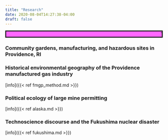 ```yaml
---
title: "Research"
date: 2020-08-04T14:27:38-04:00
draft: false
---
```

<MARQUEE STYLE="background-color:#ff66ff; border:solid">
This page under construction
</MARQUEE>

### Community gardens, manufacturing, and hazardous sites in Providence, RI

### Historical environmental geography of the Providence manufactured gas industry

[info]({{< ref fmgp_method.md >}})

### Political ecology of large mine permitting

[info]({{< ref alaska.md >}})


### Technoscience discourse and the Fukushima nuclear disaster

[info]({{< ref fukushima.md >}})
